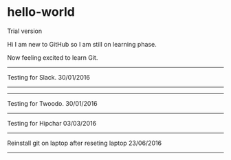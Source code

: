 # hello-world
Trial version

Hi I am new to GitHub so I am still on learning phase.

Now feeling excited to learn Git.

***********************
Testing for Slack.
30/01/2016

*************************

***********************
Testing for Twoodo.
30/01/2016

*************************
Testing for Hipchar
03/03/2016

*************************
Reinstall git on laptop after reseting laptop
23/06/2016

*************************